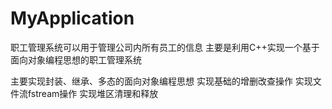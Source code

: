 # MyApplication
职工管理系统可以用于管理公司内所有员工的信息
主要是利用C++实现一个基于面向对象编程思想的职工管理系统

主要实现封装、继承、多态的面向对象编程思想
实现基础的增删改查操作
实现文件流fstream操作
实现堆区清理和释放
